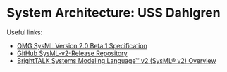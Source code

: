 # System Architecture: USS Dahlgren



Useful links:  
- [OMG SysML Version 2.0 Beta 1 Specification](https://www.omg.org/spec/SysML/2.0/Beta1/Language/PDF)  
- [GitHub SysML-v2-Release Repository](https://github.com/Systems-Modeling/SysML-v2-Release/tree/master)  
- [BrightTALK Systems Modeling Language™ v2 (SysML® v2) Overview](https://www.brighttalk.com/webcast/12231/589959?utm_source=brighttalk-recommend&utm_campaign=mysubscriber_weekly_email&utm_medium=email&utm_content=justhappened&utm_term=292023)  

